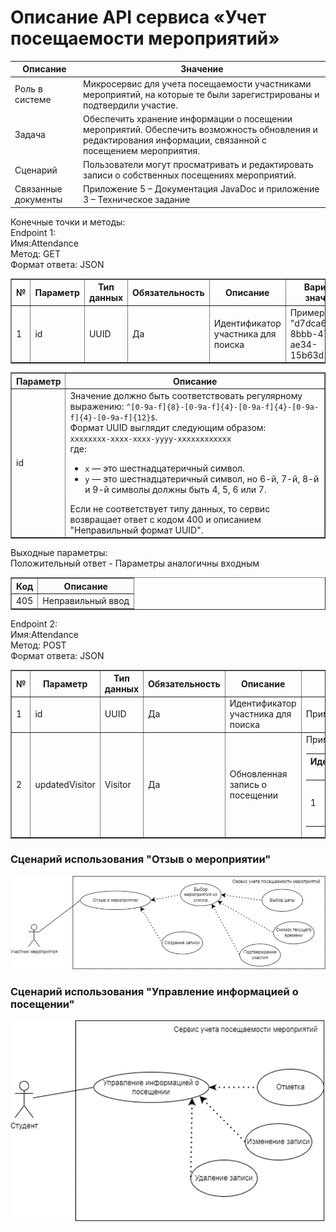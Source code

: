 # Описание API сервиса «Учет посещаемости мероприятий»
<table>
  <thead>
    <tr>
      <th>Описание</th>
      <th>Значение</th>
    </tr>
  </thead>
  <tbody>
    <tr>
      <td>Роль в системе</td>
      <td>Микросервис для учета посещаемости участниками мероприятий, на которые те были зарегистрированы и подтвердили участие.</td>
    </tr>
    <tr>
      <td>Задача</td>
      <td>Обеспечить хранение информации о посещении мероприятий. Обеспечить возможность обновления и редактирования информации, связанной с посещением мероприятия.</td>
    </tr>
    <tr>
      <td>Сценарий</td>
      <td>Пользователи могут просматривать и редактировать записи о собственных посещениях мероприятий.</td>
    </tr>
    <tr>
      <td>Связанные документы</td>
      <td>Приложение 5 – Документация JavaDoc и приложение<br>3 – Техническое задание</td>
    </tr>
  </tbody>
</table>

Конечные точки и методы:<br>
Endpoint 1:<br>
Имя:Attendance<br>
Метод: GET<br>
Формат ответа: JSON
<table border="1">
  <thead>
    <tr>
      <th>№</th>
      <th>Параметр</th>
      <th>Тип данных</th>
      <th>Обязательность</th>
      <th>Описание</th>
      <th>Варианты значений</th>
    </tr>
  </thead>
  <tbody>
    <tr>
      <td>1</td>
      <td>id</td>
      <td>UUID</td>
      <td>Да</td>
      <td>Идентификатор участника для поиска</td>
      <td>Пример: "d7dca61a-8bbb-4735-ae34-15b63d275172"</td>
    </tr>
  </tbody>
</table>

<table border="1">
  <thead>
    <tr>
      <th>Параметр</th>
      <th>Описание</th>
    </tr>
  </thead>
  <tbody>
    <tr>
      <td>id</td>
      <td>
        Значение должно быть соответствовать регулярному выражению: <code>^[0-9a-f]{8}-[0-9a-f]{4}-[0-9a-f]{4}-[0-9a-f]{4}-[0-9a-f]{12}$</code>.<br>
        Формат UUID выглядит следующим образом:<br>
        <code>xxxxxxxx-xxxx-xxxx-yyyy-xxxxxxxxxxxx</code><br>
        где:<br>
        <ul>
          <li><code>x</code> — это шестнадцатеричный символ.</li>
          <li><code>y</code> — это шестнадцатеричный символ, но 6-й, 7-й, 8-й и 9-й символы должны быть 4, 5, 6 или 7.</li>
        </ul>
        Если не соответствует типу данных, то сервис возвращает ответ с кодом 400 и описанием "Неправильный формат UUID".
      </td>
    </tr>
  </tbody>
</table>

Выходные параметры:<br>
Положительный ответ - Параметры аналогичны входным
<table border="1">
  <thead>
    <tr>
      <th>Код</th>
      <th>Описание</th>
    </tr>
  </thead>
  <tbody>
    <tr>
      <td>405</td>
      <td>Неправильный ввод</td>
    </tr>
  </tbody>
</table>
Endpoint 2:<br>
Имя:Attendance<br>
Метод: POST<br>
Формат ответа: JSON

<table border="1">
  <thead>
    <tr>
      <th>№</th>
      <th>Параметр</th>
      <th>Тип данных</th>
      <th>Обязательность</th>
      <th>Описание</th>
      <th>Варианты значений</th>
    </tr>
  </thead>
  <tbody>
    <tr>
      <td>1</td>
      <td>id</td>
      <td>UUID</td>
      <td>Да</td>
      <td>Идентификатор участника для поиска</td>
      <td>Пример: "d7dca61a-8bbb-4735-ae34-15b63d275172"</td>
    </tr>
    <tr>
      <td>2</td>
      <td>updatedVisitor</td>
      <td>Visitor</td>
      <td>Да</td>
      <td>Обновленная запись о посещении</td>
      <td>Пример: 
      <table>
         <thead>
    <tr>
      <th>Идентификатор записи</th>
      <th>Идентификатор участника</th>
      <th>Мероприятие</th>
      <th>Начало мероприятия</th>
      <th>Конец мероприятия</th>
      <th>Фамилия</th>
           <th>Имя</th>
           <th>Отчество</th>
           <th>email</th>
           <th>Статус</th>
           <th>Комментарий</th>
           <th>Оценка</th>

  </thead>
        <tbody>
        <tr>
          <td>
            1
          </td>
        <td>
          d7dca61a-8bbb-4735-ae34-15b63d275172
        </td>
                <td>
            Зачет
          </td>
                <td>
            2024-06-01 12:00:00
          </td>
                <td>
            2024-06-01 14:00:00
          </td>
                <td>
            Иванов
          </td>
                <td>
            Иван
          </td>
                <td>
            Иванович
          </td>
                <td>
            example@mail.ru
          </td>
                <td>
            Присутствовал
          </td>
                <td>
            Здорово!
          </td>
                <td>
            5
          </td>
        </tr>
        </tbody>
      </table>
      </td>
    </tr>
  </tbody>
</table>

### Сценарий использования "Отзыв о мероприятии"
![script1](src/main/resources/Images/img.png)
### Сценарий использования "Управление информацией о посещении"
![script1](src/main/resources/Images/img_1.png)